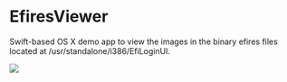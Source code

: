 EfiresViewer
============

Swift-based OS X demo app to view the images in the binary efires files located at /usr/standalone/i386/EfiLoginUI.

![](http://kainjow.com/images/efiresviewer.png)

